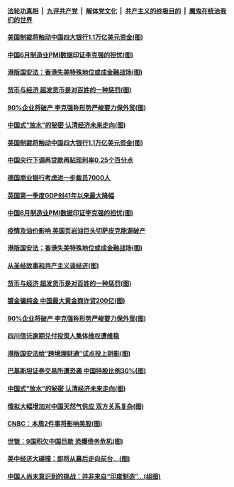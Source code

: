 

####  [法轮功真相](../../../../basic/blob/master/README.md?t=07011502) &nbsp;|&nbsp; [九评共产党](../../../../9ping.md/blob/master/README.md?t=07011502) &nbsp;|&nbsp; [解体党文化](../../../../jtdwh.md/blob/master/README.md?t=07011502)  &nbsp;|&nbsp; [共产主义的终极目的](../../../../gczydzjmd.md/blob/master/README.md?t=07011502) &nbsp;|&nbsp; [魔鬼在统治我们的世界](../../../../mgztzwmdsj.md/blob/master/README.md?t=07011502) 

#### [美国制裁将触动中国四大银行1.1万亿美元资金(图)](../pages/p5/938247.md?t=07011502) 

#### [中国6月制造业PMI数据印证李克强的担忧(图)](../pages/p5/938245.md?t=07011502) 

#### [港版国安法：香港失美特殊地位或成金融战场(图)](../pages/p5/938230.md?t=07011502) 

#### [货币与经济 超发货币是对百姓的一种惩罚(图)](../pages/p5/938130.md?t=07011502) 

#### [90%企业将破产 李克强称形势严峻要力保外贸(图)](../pages/p5/938142.md?t=07011502) 

#### [中国式“放水”的秘密 认清经济未来走向(图)](../pages/p5/938113.md?t=07011502) 

#### [美国制裁将触动中国四大银行1.1万亿美元资金(图)](../pages/p5/938247.md?t=07011502) 

#### [中国央行下调再贷款再贴现利率0.25个百分点](../pages/p5/938264.md?t=07011502) 

#### [德国商业银行考虑进一步裁员7000人](../pages/p5/938262.md?t=07011502) 

#### [英国第一季度GDP创41年以来最大降幅](../pages/p5/938261.md?t=07011502) 

#### [中国6月制造业PMI数据印证李克强的担忧(图)](../pages/p5/938245.md?t=07011502) 

#### [疫情及油价影响 美国页岩油巨头切萨皮克能源破产](../pages/p5/938232.md?t=07011502) 

#### [港版国安法：香港失美特殊地位或成金融战场(图)](../pages/p5/938230.md?t=07011502) 

#### [从圣经故事和共产主义谈经济(图)](../pages/p5/938133.md?t=07011502) 

#### [货币与经济 超发货币是对百姓的一种惩罚(图)](../pages/p5/938130.md?t=07011502) 

#### [镀金骗纯金 中国最大黄金商诈贷200亿(图)](../pages/p5/938160.md?t=07011502) 

#### [90%企业将破产 李克强称形势严峻要力保外贸(图)](../pages/p5/938142.md?t=07011502) 

#### [四川信讬逾期兑付投资人集体维权遭维稳](../pages/p5/938159.md?t=07011502) 

#### [港版国安法给“跨境理财通”试点投上阴影(图)](../pages/p5/938156.md?t=07011502) 

#### [巴基斯坦证券交易所遭恐袭 中国持股比例30%(图)](../pages/p5/938118.md?t=07011502) 

#### [中国式“放水”的秘密 认清经济未来走向(图)](../pages/p5/938113.md?t=07011502) 

#### [俄拟大幅增加对中国天然气供应 双方关系复杂(图)](../pages/p5/938110.md?t=07011502) 

#### [CNBC：本周2件事将影响美股(图)](../pages/p5/938078.md?t=07011502) 

#### [世银︰9国积欠中国巨款 恐爆债务危机(图)](../pages/p5/938074.md?t=07011502) 

#### [美中经济大碰撞：即将从幕后走向前台…(图)](../pages/p5/938024.md?t=07011502) 

#### [中国人尚未意识到的挑战：并非来自“印度制造”…(组图)](../pages/p5/938013.md?t=07011502) 

